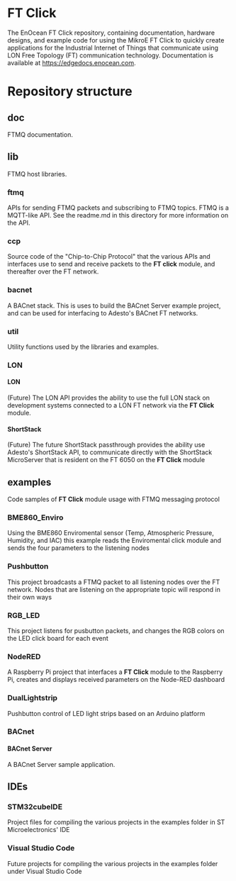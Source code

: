 # FT Click

The EnOcean FT Click repository, containing documentation, hardware designs, and example code for using the MikroE FT Click to quickly create applications for the
Industrial Internet of Things that communicate using LON Free Topology (FT) communication technology.  Documentation is available at https://edgedocs.enocean.com.


# Repository structure

## doc
FTMQ documentation.

## lib
FTMQ host libraries.
### ftmq
APIs for sending FTMQ packets and subscribing to FTMQ topics. FTMQ is a MQTT-like API. See the readme.md in this directory for more information on the API.
### ccp
Source code of the "Chip-to-Chip Protocol" that the various APIs and interfaces use to send and receive packets to the **FT click** module, and thereafter over the FT network.
### bacnet
A BACnet stack. This is uses to build the BACnet Server example project, and can be used for interfacing to Adesto's BACnet FT networks.
### util
Utility functions used by the libraries and examples.
### LON
#### LON
(Future) The LON API provides the ability to use the full LON stack on development systems connected to a LON FT network via the **FT Click** module.
#### ShortStack
(Future) The future ShortStack passthrough provides the ability use Adesto's ShortStack API, to communicate directly with the ShortStack MicroServer that is resident on the FT 6050 on the **FT Click** module

## examples
Code samples of **FT Click** module  usage with FTMQ messaging protocol
### BME860_Enviro
Using the BME860 Enviromental sensor (Temp, Atmospheric Pressure, Humidity, and IAC) this example reads the Enviromental click module and sends the four parameters to the listening nodes
### Pushbutton
This project broadcasts a FTMQ packet to all listening nodes over the FT network. Nodes that are listening on the appropriate topic will respond in their own ways
### RGB_LED
This project listens for pusbutton packets, and changes the RGB colors on the LED click board for each event
### NodeRED
A Raspberry Pi project that interfaces a **FT Click** module to the Raspberry Pi, creates and displays received parameters on the Node-RED dashboard
### DualLightstrip
Pushbutton control of LED light strips based on an Arduino platform
### BACnet
#### BACnet Server
A BACnet Server sample application.

## IDEs
### STM32cubeIDE
Project files for compiling the various projects in the examples folder in ST Microelectronics' IDE
### Visual Studio Code
Future projects for compiling the various projects in the examples folder under Visual Studio Code

